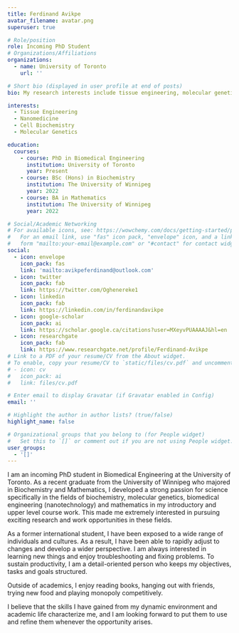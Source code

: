 ```yaml
---
title: Ferdinand Avikpe
avatar_filename: avatar.png
superuser: true

# Role/position
role: Incoming PhD Student
# Organizations/Affiliations
organizations: 
  - name: University of Toronto
    url: ''

# Short bio (displayed in user profile at end of posts)
bio: My research interests include tissue engineering, molecular genetics, biochemistry and nanotecnnology. 

interests:
  - Tissue Engineering
  - Nanomedicine
  - Cell Biochemistry 
  - Molecular Genetics

education:
  courses:
    - course: PhD in Biomedical Engineering
      institution: University of Toronto
      year: Present
    - course: BSc (Hons) in Biochemistry 
      institution: The University of Winnipeg
      year: 2022
    - course: BA in Mathematics 
      institution: The University of Winnipeg
      year: 2022

# Social/Academic Networking
# For available icons, see: https://wowchemy.com/docs/getting-started/page-builder/#icons
#   For an email link, use "fas" icon pack, "envelope" icon, and a link in the
#   form "mailto:your-email@example.com" or "#contact" for contact widget.
social:
  - icon: envelope
    icon_pack: fas
    link: 'mailto:avikpeferdinand@outlook.com'
  - icon: twitter
    icon_pack: fab
    link: https://twitter.com/Oghenereke1
  - icon: linkedin
    icon_pack: fab
    link: https://linkedin.com/in/ferdinandavikpe
  - icon: google-scholar
    icon_pack: ai
    link: https://scholar.google.ca/citations?user=MXeyvPUAAAAJ&hl=en
  - icon: researchgate
    icon_pack: fab
    link: https://www.researchgate.net/profile/Ferdinand-Avikpe
# Link to a PDF of your resume/CV from the About widget.
# To enable, copy your resume/CV to `static/files/cv.pdf` and uncomment the lines below.
# - icon: cv
#   icon_pack: ai
#   link: files/cv.pdf

# Enter email to display Gravatar (if Gravatar enabled in Config)
email: ''

# Highlight the author in author lists? (true/false)
highlight_name: false

# Organizational groups that you belong to (for People widget)
#   Set this to `[]` or comment out if you are not using People widget.
user_groups:
  - '[]'
---
```


I am an incoming PhD student in Biomedical Engineering at the University of Toronto. As a recent graduate from the University of Winnipeg who majored in Biochemistry and Mathematics, I developed a strong passion for science specifically in the fields of biochemistry, molecular genetics, biomedical engineering (nanotechnology) and mathematics in my introductory and upper level course work. This made me extremely interested in pursuing exciting research and work opportunities in these fields. 

As a former international student, I have been exposed to a wide range of individuals and cultures. As a result, I have been able to rapidly adjust to changes and develop a wider perspective. I am always interested in learning new things and enjoy troubleshooting and fixing problems. To sustain productivity, I am a detail-oriented person who keeps my objectives, tasks and goals structured. 

Outside of academics, I enjoy reading books, hanging out with friends, trying new food and playing monopoly competitively. 

I believe that the skills I have gained from my dynamic environment and academic life characterize me, and I am looking forward to put them to use and refine them whenever the opportunity arises.

